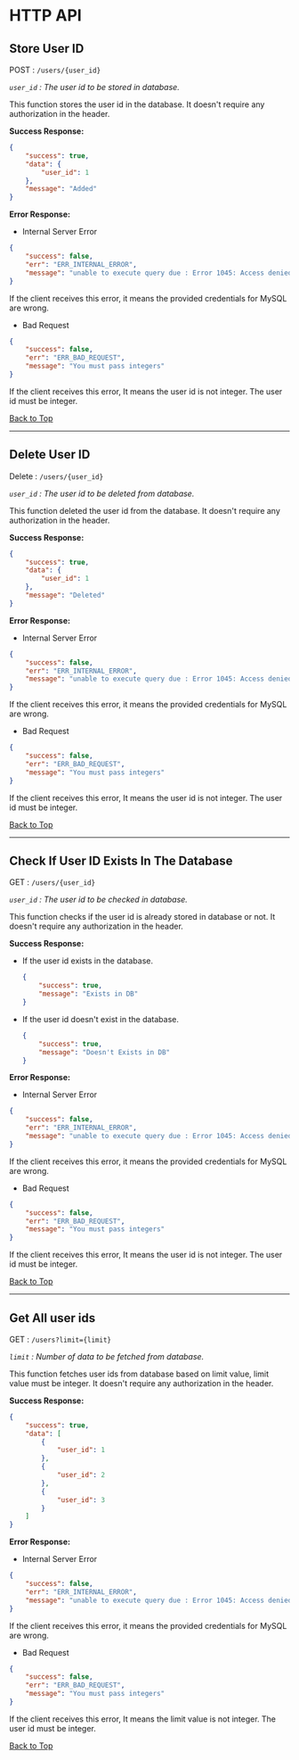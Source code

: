 # HTTP API

## Store User ID

POST : `/users/{user_id}`

*`user_id` : The user id to be stored in database.*

This function stores the user id in the database. It doesn't require any authorization in the header.

**Success Response:**
```json
{
    "success": true,
    "data": {
        "user_id": 1
    },
    "message": "Added"
}
```

**Error Response:**
- Internal Server Error

```json
{
    "success": false,
    "err": "ERR_INTERNAL_ERROR",
    "message": "unable to execute query due : Error 1045: Access denied for user ''@'localhost'"
}
```
If the client receives this error, it means the provided credentials for MySQL are wrong.

- Bad Request

```json
{
    "success": false,
    "err": "ERR_BAD_REQUEST",
    "message": "You must pass integers"
}
```
If the client receives this error, It means the user id is not integer. The user id must be integer.

[Back to Top](#http-api)

---

## Delete User ID

Delete : `/users/{user_id}`

*`user_id` : The user id to be deleted from database.*

This function deleted the user id from the database. It doesn't require any authorization in the header.

**Success Response:**
```json
{
    "success": true,
    "data": {
        "user_id": 1
    },
    "message": "Deleted"
}
```

**Error Response:**
- Internal Server Error

```json
{
    "success": false,
    "err": "ERR_INTERNAL_ERROR",
    "message": "unable to execute query due : Error 1045: Access denied for user ''@'localhost'"
}
```
If the client receives this error, it means the provided credentials for MySQL are wrong.

- Bad Request

```json
{
    "success": false,
    "err": "ERR_BAD_REQUEST",
    "message": "You must pass integers"
}
```
If the client receives this error, It means the user id is not integer. The user id must be integer.

[Back to Top](#http-api)

---

## Check If User ID Exists In The Database

GET : `/users/{user_id}`

*`user_id` : The user id to be checked in database.*

This function checks if the user id is already stored in database or not. It doesn't require any authorization in the header.

**Success Response:**

- If the user id exists in the database.

    ```json
    {
        "success": true,
        "message": "Exists in DB"
    }
    ```

- If the user id doesn't exist in the database.

    ```json
    {
        "success": true,
        "message": "Doesn't Exists in DB"
    }
    ```

**Error Response:**
- Internal Server Error

```json
{
    "success": false,
    "err": "ERR_INTERNAL_ERROR",
    "message": "unable to execute query due : Error 1045: Access denied for user ''@'localhost'"
}
```
If the client receives this error, it means the provided credentials for MySQL are wrong.

- Bad Request

```json
{
    "success": false,
    "err": "ERR_BAD_REQUEST",
    "message": "You must pass integers"
}
```
If the client receives this error, It means the user id is not integer. The user id must be integer.

[Back to Top](#http-api)

---


## Get All user ids

GET : `/users?limit={limit}`

*`limit` : Number of data to be fetched from database.*

This function fetches user ids from database based on limit value, limit value must be integer. It doesn't require any authorization in the header.


**Success Response:**
```json
{
    "success": true,
    "data": [
        {
            "user_id": 1
        },
        {
            "user_id": 2
        },
        {
            "user_id": 3
        }
    ]
}
```

**Error Response:**
- Internal Server Error

```json
{
    "success": false,
    "err": "ERR_INTERNAL_ERROR",
    "message": "unable to execute query due : Error 1045: Access denied for user ''@'localhost'"
}
```
If the client receives this error, it means the provided credentials for MySQL are wrong.

- Bad Request

```json
{
    "success": false,
    "err": "ERR_BAD_REQUEST",
    "message": "You must pass integers"
}
```
If the client receives this error, It means the limit value is not integer. The user id must be integer.

[Back to Top](#http-api)